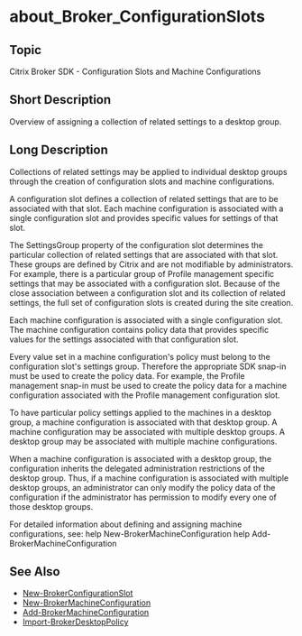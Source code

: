 ﻿
# about\_Broker\_ConfigurationSlots

## Topic
Citrix Broker SDK - Configuration Slots and Machine Configurations


## Short Description
Overview of assigning a collection of related settings to a desktop group.


## Long Description
Collections of related settings may be applied to individual desktop groups through the creation of configuration slots and machine configurations.

A configuration slot defines a collection of related settings that are to be associated with that slot. Each machine configuration is associated with a single configuration slot and provides specific values for settings of that slot.

The SettingsGroup property of the configuration slot determines the particular collection of related settings that are associated with that slot. These groups are defined by Citrix and are not modifiable by administrators. For example, there is a particular group of Profile management specific settings that may be associated with a configuration slot. Because of the close association between a configuration slot and its collection of related settings, the full set of configuration slots is created during the site creation.

Each machine configuration is associated with a single configuration slot. The machine configuration contains policy data that provides specific values for the settings associated with that configuration slot.

Every value set in a machine configuration's policy must belong to the configuration slot's settings group. Therefore the appropriate SDK snap-in must be used to create the policy data. For example, the Profile management snap-in must be used to create the policy data for a machine configuration associated with the Profile management configuration slot.

To have particular policy settings applied to the machines in a desktop group, a machine configuration is associated with that desktop group. A machine configuration may be associated with multiple desktop groups. A desktop group may be associated with multiple machine configurations.

When a machine configuration is associated with a desktop group, the configuration inherits the delegated administration restrictions of the desktop group. Thus, if a machine configuration is associated with multiple desktop groups, an administrator can only modify the policy data of the configuration if the administrator has permission to modify every one of those desktop groups.

For detailed information about defining and assigning machine configurations, see: help New-BrokerMachineConfiguration help Add-BrokerMachineConfiguration


## See Also

* [New-BrokerConfigurationSlot](../New-BrokerConfigurationSlot/)
* [New-BrokerMachineConfiguration](../New-BrokerMachineConfiguration/)
* [Add-BrokerMachineConfiguration](../Add-BrokerMachineConfiguration/)
* [Import-BrokerDesktopPolicy](../Import-BrokerDesktopPolicy/)

